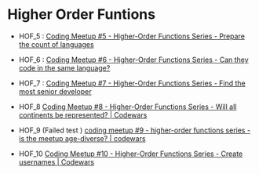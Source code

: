 # Higher Order Funtions
- HOF_5 :
  [Coding Meetup #5 - Higher-Order Functions Series - Prepare the count of languages](https://www.codewars.com/kata/coding-meetup-number-5-higher-order-functions-series-prepare-the-count-of-languages/train/javascript)

- HOF_6 :
  [Coding Meetup #6 - Higher-Order Functions Series - Can they code in the same language?](https://www.codewars.com/kata/coding-meetup-number-6-higher-order-functions-series-can-they-code-in-the-same-language/train/javascript)

- HOF_7 :
  [Coding Meetup #7 - Higher-Order Functions Series - Find the most senior developer](http://www.codewars.com/kata/coding-meetup-number-7-higher-order-functions-series-find-the-most-senior-developer/train/javascript)

- HOF_8
  [Coding Meetup #8 - Higher-Order Functions Series - Will all continents be represented? | Codewars](https://www.codewars.com/kata/coding-meetup-number-8-higher-order-functions-series-will-all-continents-be-represented/train/javascript)

- HOF_9 (Failed test )
  [coding meetup #9 - higher-order functions series - is the meetup age-diverse? | codewars](https://www.codewars.com/kata/coding-meetup-number-9-higher-order-functions-series-is-the-meetup-age-diverse)

- HOF_10
  [Coding Meetup #10 - Higher-Order Functions Series - Create usernames | Codewars](https://www.codewars.com/kata/coding-meetup-number-10-higher-order-functions-series-create-usernames)
